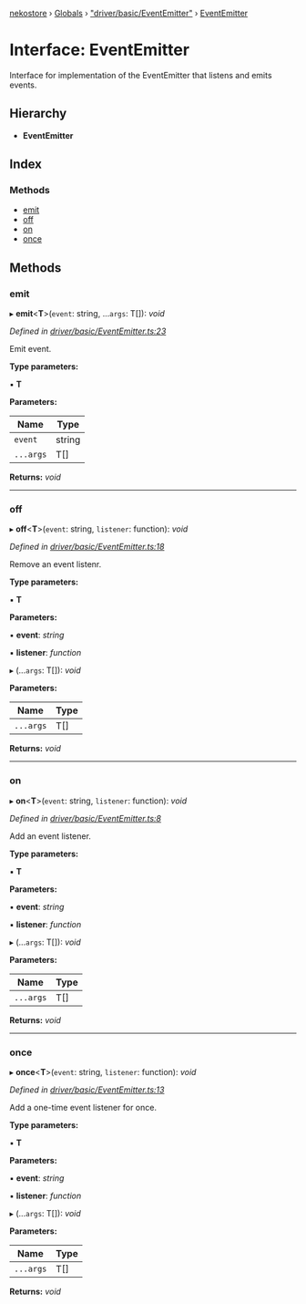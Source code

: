[nekostore](../README.md) › [Globals](../globals.md) › ["driver/basic/EventEmitter"](../modules/_driver_basic_eventemitter_.md) › [EventEmitter](_driver_basic_eventemitter_.eventemitter.md)

# Interface: EventEmitter

Interface for implementation of the EventEmitter that listens and emits events.

## Hierarchy

* **EventEmitter**

## Index

### Methods

* [emit](_driver_basic_eventemitter_.eventemitter.md#emit)
* [off](_driver_basic_eventemitter_.eventemitter.md#off)
* [on](_driver_basic_eventemitter_.eventemitter.md#on)
* [once](_driver_basic_eventemitter_.eventemitter.md#once)

## Methods

###  emit

▸ **emit**<**T**>(`event`: string, ...`args`: T[]): *void*

*Defined in [driver/basic/EventEmitter.ts:23](https://github.com/esnya/nekostore/blob/4486881/src/driver/basic/EventEmitter.ts#L23)*

Emit event.

**Type parameters:**

▪ **T**

**Parameters:**

Name | Type |
------ | ------ |
`event` | string |
`...args` | T[] |

**Returns:** *void*

___

###  off

▸ **off**<**T**>(`event`: string, `listener`: function): *void*

*Defined in [driver/basic/EventEmitter.ts:18](https://github.com/esnya/nekostore/blob/4486881/src/driver/basic/EventEmitter.ts#L18)*

Remove an event listenr.

**Type parameters:**

▪ **T**

**Parameters:**

▪ **event**: *string*

▪ **listener**: *function*

▸ (...`args`: T[]): *void*

**Parameters:**

Name | Type |
------ | ------ |
`...args` | T[] |

**Returns:** *void*

___

###  on

▸ **on**<**T**>(`event`: string, `listener`: function): *void*

*Defined in [driver/basic/EventEmitter.ts:8](https://github.com/esnya/nekostore/blob/4486881/src/driver/basic/EventEmitter.ts#L8)*

Add an event listener.

**Type parameters:**

▪ **T**

**Parameters:**

▪ **event**: *string*

▪ **listener**: *function*

▸ (...`args`: T[]): *void*

**Parameters:**

Name | Type |
------ | ------ |
`...args` | T[] |

**Returns:** *void*

___

###  once

▸ **once**<**T**>(`event`: string, `listener`: function): *void*

*Defined in [driver/basic/EventEmitter.ts:13](https://github.com/esnya/nekostore/blob/4486881/src/driver/basic/EventEmitter.ts#L13)*

Add a one-time event listener for once.

**Type parameters:**

▪ **T**

**Parameters:**

▪ **event**: *string*

▪ **listener**: *function*

▸ (...`args`: T[]): *void*

**Parameters:**

Name | Type |
------ | ------ |
`...args` | T[] |

**Returns:** *void*
